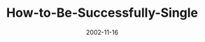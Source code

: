 ---
layout: music 
title: "How-to-Be-Successfully-Single"
series: "Do It Yourself"
date: 2002-11-16 
description: "Explore our critical ''do it yourself'' project called family."
audio: "http://s3.amazonaws.com/crossroadsaudiomessages/Be Successfully Single2.mp3"
audio-duration: "33:33"
---